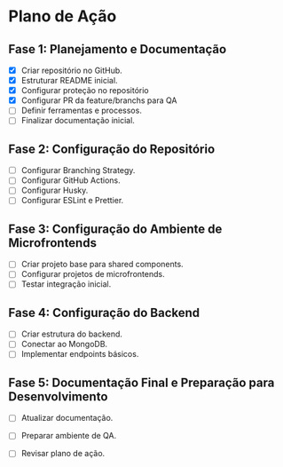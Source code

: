 # Plano de Ação

## Fase 1: Planejamento e Documentação
- [x] Criar repositório no GitHub.
- [x] Estruturar README inicial.
- [x] Configurar proteção no repositório
- [x] Configurar PR da feature/branchs para QA
- [ ] Definir ferramentas e processos.
- [ ] Finalizar documentação inicial.

## Fase 2: Configuração do Repositório
- [ ] Configurar Branching Strategy.
- [ ] Configurar GitHub Actions.
- [ ] Configurar Husky.
- [ ] Configurar ESLint e Prettier.

## Fase 3: Configuração do Ambiente de Microfrontends
- [ ] Criar projeto base para shared components.
- [ ] Configurar projetos de microfrontends.
- [ ] Testar integração inicial.

## Fase 4: Configuração do Backend
- [ ] Criar estrutura do backend.
- [ ] Conectar ao MongoDB.
- [ ] Implementar endpoints básicos.

## Fase 5: Documentação Final e Preparação para Desenvolvimento
- [ ] Atualizar documentação.
- [ ] Preparar ambiente de QA.
- [ ] Revisar plano de ação.

